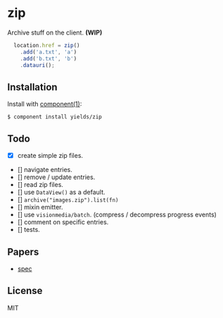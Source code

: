 
# zip

  Archive stuff on the client. __(WIP)__

  ```js
    location.href = zip()
      .add('a.txt', 'a')
      .add('b.txt', 'b')
      .datauri();
  ```

## Installation

  Install with [component(1)](http://component.io):

    $ component install yields/zip

## Todo

  - [x] create simple zip files.
  - [] navigate entries.
  - [] remove / update entries.
  - [] read zip files.
  - [] use `DataView()` as a default.
  - [] `archive("images.zip").list(fn)`
  - [] mixin emitter.
  - [] use `visionmedia/batch`. (compress / decompress progress events)
  - [] comment on specific entries.
  - [] tests.

## Papers

  - [spec](http://www.pkware.com/documents/casestudies/APPNOTE.TXT)

## License

  MIT
